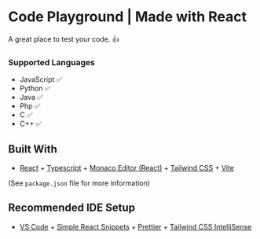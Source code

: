 # Code Playground | Made with React

A great place to test your code. 👍

### Supported Languages

- JavaScript ✅
- Python ✅
- Java ✅
- Php ✅
- C ✅
- C++ ✅

## Built With

- [React](https://react.dev/) + [Typescript](https://www.typescriptlang.org/) + [Monaco Editor (React)](https://www.npmjs.com/package/@monaco-editor/react) + [Tailwind CSS](https://tailwindcss.com/) + [Vite](https://vitejs.dev/)

(See `package.json` file for more information)

## Recommended IDE Setup

- [VS Code](https://code.visualstudio.com/) + [Simple React Snippets](https://marketplace.visualstudio.com/items?itemName=burkeholland.simple-react-snippets) + [Prettier](https://marketplace.visualstudio.com/items?itemName=esbenp.prettier-vscode) + [Tailwind CSS IntelliSense](https://marketplace.visualstudio.com/items?itemName=bradlc.vscode-tailwindcss)
